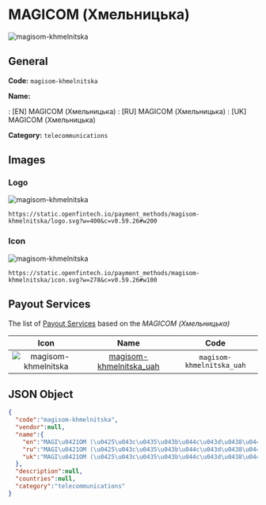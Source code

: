
# MAGIСOM (Хмельницька) 
![magisom-khmelnitska](https://static.openfintech.io/payment_methods/magisom-khmelnitska/logo.svg?w=400&c=v0.59.26#w200)  

## General 
**Code:** `magisom-khmelnitska` 
 
**Name:** 
 
:	[EN] MAGIСOM (Хмельницька) 
:	[RU] MAGIСOM (Хмельницька) 
:	[UK] MAGIСOM (Хмельницька) 
 
**Category:** `telecommunications` 
 

## Images 

### Logo 
![magisom-khmelnitska](https://static.openfintech.io/payment_methods/magisom-khmelnitska/logo.svg?w=400&c=v0.59.26#w200)  

```
https://static.openfintech.io/payment_methods/magisom-khmelnitska/logo.svg?w=400&c=v0.59.26#w200
```  

### Icon 
![magisom-khmelnitska](https://static.openfintech.io/payment_methods/magisom-khmelnitska/icon.svg?w=278&c=v0.59.26#w100)  

```
https://static.openfintech.io/payment_methods/magisom-khmelnitska/icon.svg?w=278&c=v0.59.26#w100
```  

## Payout Services 
 
The list of [Payout Services](/payout-services/) based on the _MAGIСOM (Хмельницька)_ 

|Icon|Name|Code| 
|:---:|:---:|:---:| 
|![magisom-khmelnitska](https://static.openfintech.io/payout_methods/magisom-khmelnitska/icon.svg?w=278&c=v0.59.26#w40) |[magisom-khmelnitska_uah](/payout-services/magisom-khmelnitska_uah/)|`magisom-khmelnitska_uah`| 
 

## JSON Object 

```json
{
  "code":"magisom-khmelnitska",
  "vendor":null,
  "name":{
    "en":"MAGI\u0421OM (\u0425\u043c\u0435\u043b\u044c\u043d\u0438\u0446\u044c\u043a\u0430)",
    "ru":"MAGI\u0421OM (\u0425\u043c\u0435\u043b\u044c\u043d\u0438\u0446\u044c\u043a\u0430)",
    "uk":"MAGI\u0421OM (\u0425\u043c\u0435\u043b\u044c\u043d\u0438\u0446\u044c\u043a\u0430)"
  },
  "description":null,
  "countries":null,
  "category":"telecommunications"
}
```  

